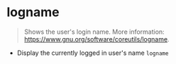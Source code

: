 # logname
> Shows the user's login name.
> More information: <https://www.gnu.org/software/coreutils/logname>.

- Display the currently logged in user's name
`logname`
